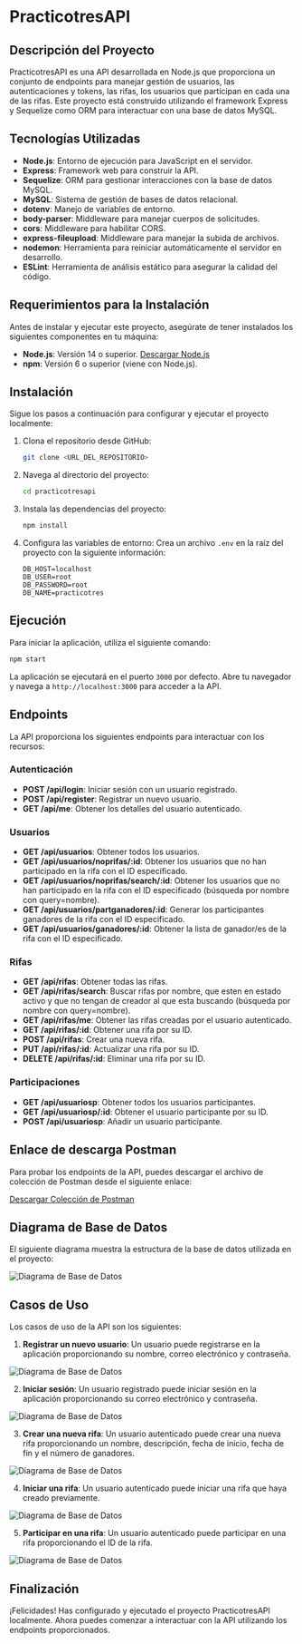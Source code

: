 # PracticotresAPI

## Descripción del Proyecto
PracticotresAPI es una API desarrollada en Node.js que proporciona un conjunto de endpoints para manejar gestión de usuarios, las autenticaciones y tokens, las rifas, los usuarios que participan en cada una de las rifas. Este proyecto está construido utilizando el framework Express y Sequelize como ORM para interactuar con una base de datos MySQL.

## Tecnologías Utilizadas
- **Node.js**: Entorno de ejecución para JavaScript en el servidor.
- **Express**: Framework web para construir la API.
- **Sequelize**: ORM para gestionar interacciones con la base de datos MySQL.
- **MySQL**: Sistema de gestión de bases de datos relacional.
- **dotenv**: Manejo de variables de entorno.
- **body-parser**: Middleware para manejar cuerpos de solicitudes.
- **cors**: Middleware para habilitar CORS.
- **express-fileupload**: Middleware para manejar la subida de archivos.
- **nodemon**: Herramienta para reiniciar automáticamente el servidor en desarrollo.
- **ESLint**: Herramienta de análisis estático para asegurar la calidad del código.

## Requerimientos para la Instalación
Antes de instalar y ejecutar este proyecto, asegúrate de tener instalados los siguientes componentes en tu máquina:

- **Node.js**: Versión 14 o superior. [Descargar Node.js](https://nodejs.org/)
- **npm**: Versión 6 o superior (viene con Node.js).

## Instalación
Sigue los pasos a continuación para configurar y ejecutar el proyecto localmente:

1. Clona el repositorio desde GitHub:
    ```bash
    git clone <URL_DEL_REPOSITORIO>
    ```

2. Navega al directorio del proyecto:
    ```bash
    cd practicotresapi
    ```

3. Instala las dependencias del proyecto:
    ```bash
    npm install
    ```

4. Configura las variables de entorno:
    Crea un archivo `.env` en la raíz del proyecto con la siguiente información:

    ```plaintext
    DB_HOST=localhost
    DB_USER=root
    DB_PASSWORD=root
    DB_NAME=practicotres
    ```

## Ejecución
Para iniciar la aplicación, utiliza el siguiente comando:

```bash
npm start
```

La aplicación se ejecutará en el puerto `3000` por defecto. Abre tu navegador y navega a `http://localhost:3000` para acceder a la API.

## Endpoints
La API proporciona los siguientes endpoints para interactuar con los recursos:

### Autenticación

- **POST /api/login**: Iniciar sesión con un usuario registrado.
- **POST /api/register**: Registrar un nuevo usuario.
- **GET /api/me**: Obtener los detalles del usuario autenticado.

### Usuarios

- **GET /api/usuarios**: Obtener todos los usuarios.
- **GET /api/usuarios/noprifas/:id**: Obtener los usuarios que no han participado en la rifa con el ID especificado.
- **GET /api/usuarios/noprifas/search/:id**: Obtener los usuarios que no han participado en la rifa con el ID especificado (búsqueda por nombre con query=nombre).
- **GET /api/usuarios/partganadores/:id**: Generar los participantes ganadores de la rifa con el ID especificado.
- **GET /api/usuarios/ganadores/:id**: Obtener la lista de ganador/es de la rifa con el ID especificado.

### Rifas

- **GET /api/rifas**: Obtener todas las rifas.
- **GET /api/rifas/search**: Buscar rifas por nombre, que esten en estado activo y que no tengan de creador al que esta buscando (búsqueda por nombre con query=nombre).
- **GET /api/rifas/me**: Obtener las rifas creadas por el usuario autenticado.
- **GET /api/rifas/:id**: Obtener una rifa por su ID.
- **POST /api/rifas**: Crear una nueva rifa.
- **PUT /api/rifas/:id**: Actualizar una rifa por su ID.
- **DELETE /api/rifas/:id**: Eliminar una rifa por su ID.

### Participaciones

- **GET /api/usuariosp**: Obtener todos los usuarios participantes.
- **GET /api/usuariosp/:id**: Obtener el usuario participante por su ID.
- **POST /api/usuariosp**: Añadir un usuario participante.

## Enlace de descarga Postman
Para probar los endpoints de la API, puedes descargar el archivo de colección de Postman desde el siguiente enlace:

[Descargar Colección de Postman](https://drive.google.com/file/d/170cPJ9LnwmKH6GSs9RyWohSbjj-LlLGm/view?usp=sharing)

## Diagrama de Base de Datos
El siguiente diagrama muestra la estructura de la base de datos utilizada en el proyecto:

![Diagrama de Base de Datos](diagramaDBRIFARIO.png)

## Casos de Uso
Los casos de uso de la API son los siguientes:

1. **Registrar un nuevo usuario**: Un usuario puede registrarse en la aplicación proporcionando su nombre, correo electrónico y contraseña.

![Diagrama de Base de Datos](D_caso_de_uso/registro.png)

2. **Iniciar sesión**: Un usuario registrado puede iniciar sesión en la aplicación proporcionando su correo electrónico y contraseña.

![Diagrama de Base de Datos](D_caso_de_uso/login.png)

3. **Crear una nueva rifa**: Un usuario autenticado puede crear una nueva rifa proporcionando un nombre, descripción, fecha de inicio, fecha de fin y el número de ganadores.

![Diagrama de Base de Datos](D_caso_de_uso/crearrifa.png)

4. **Iniciar una rifa**: Un usuario autenticado puede iniciar una rifa que haya creado previamente.

![Diagrama de Base de Datos](D_caso_de_uso/iniciarrifa.png)

5. **Participar en una rifa**: Un usuario autenticado puede participar en una rifa proporcionando el ID de la rifa.

![Diagrama de Base de Datos](D_caso_de_uso/participarrifa.png)

## Finalización
¡Felicidades! Has configurado y ejecutado el proyecto PracticotresAPI localmente. Ahora puedes comenzar a interactuar con la API utilizando los endpoints proporcionados.